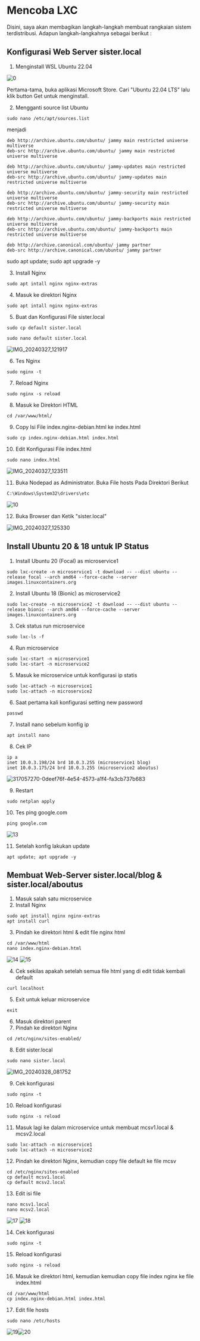 # Mencoba LXC

Disini, saya akan membagikan langkah-langkah membuat rangkaian sistem terdistribusi. 
Adapun langkah-langkahnya sebagai berikut :

## Konfigurasi Web Server sister.local

1. Menginstall WSL Ubuntu 22.04

![0](https://github.com/arianz/Sistem-Terdistribusi/assets/55643185/a11261ba-8df0-4832-93ab-ace4b731f9ab)

Pertama-tama, buka aplikasi Microsoft Store. Cari "Ubuntu 22.04 LTS" lalu klik button Get untuk menginstall. 

2.  Mengganti source list Ubuntu
```
sudo nano /etc/apt/sources.list
```
menjadi
```
deb http://archive.ubuntu.com/ubuntu/ jammy main restricted universe multiverse
deb-src http://archive.ubuntu.com/ubuntu/ jammy main restricted universe multiverse

deb http://archive.ubuntu.com/ubuntu/ jammy-updates main restricted universe multiverse
deb-src http://archive.ubuntu.com/ubuntu/ jammy-updates main restricted universe multiverse

deb http://archive.ubuntu.com/ubuntu/ jammy-security main restricted universe multiverse
deb-src http://archive.ubuntu.com/ubuntu/ jammy-security main restricted universe multiverse

deb http://archive.ubuntu.com/ubuntu/ jammy-backports main restricted universe multiverse
deb-src http://archive.ubuntu.com/ubuntu/ jammy-backports main restricted universe multiverse

deb http://archive.canonical.com/ubuntu/ jammy partner
deb-src http://archive.canonical.com/ubuntu/ jammy partner
```
sudo apt update; sudo apt upgrade -y

3. Install Nginx

```
sudo apt intall nginx nginx-extras
```

4. Masuk ke direktori Nginx

```
sudo apt intall nginx nginx-extras
```

5. Buat dan Konfigurasi File sister.local

```
sudo cp default sister.local
```
```
sudo nano default sister.local
```
![IMG_20240327_121917](https://github.com/arianz/Sistem-Terdistribusi/assets/55643185/3df132ec-437e-4ec0-aca4-24477eb1b970)


6. Tes Nginx

```
sudo nginx -t
```

7. Reload Nginx

```
sudo nginx -s reload
```

8. Masuk ke Direktori HTML

```
cd /var/www/html/
```

9. Copy Isi File index.nginx-debian.html ke index.html

```
sudo cp index.nginx-debian.html index.html
```

10. Edit Konfigurasi File index.html

```
sudo nano index.html
```
![IMG_20240327_123511](https://github.com/arianz/Sistem-Terdistribusi/assets/55643185/6036a1b9-88ae-4576-92f7-32f17714525d)

11. Buka Nodepad as Administrator. Buka File hosts Pada Direktori Berikut

```
C:\Windows\System32\drivers\etc
```
![10](https://github.com/arianz/Sistem-Terdistribusi/assets/55643185/b0479beb-625c-423d-886f-8e2f5c96a6e0)

12. Buka Browser dan Ketik "sister.local"

![IMG_20240327_125330](https://github.com/arianz/Sistem-Terdistribusi/assets/55643185/ed6642c5-4bd1-49d6-aa31-c06816bb72a9)

## Install Ubuntu 20 & 18 untuk IP Status

1. Install Ubuntu 20 (Focal) as microservice1

```
sudo lxc-create -n microservice1 -t download -- --dist ubuntu --release focal --arch amd64 --force-cache --server images.linuxcontainers.org
```

2. Install Ubuntu 18 (Bionic) as microservice2

```
sudo lxc-create -n microservice2 -t download -- --dist ubuntu --release bionic --arch amd64 --force-cache --server images.linuxcontainers.org
```

3. Cek status run microservice

```
sudo lxc-ls -f
```

4. Run microservice

```
sudo lxc-start -n microservice1
sudo lxc-start -n microservice2
```

5. Masuk ke microservice untuk konfigurasi ip statis

```
sudo lxc-attach -n microservice1
sudo lxc-attach -n microservice2
```

6. Saat pertama kali konfigurasi setting new password

```
passwd
```

7. Install nano sebelum konfig ip

```
apt install nano
```

8. Cek IP

```
ip a
inet 10.0.3.198/24 brd 10.0.3.255 (microservice1 blog)
inet 10.0.3.175/24 brd 10.0.3.255 (microservice2 aboutus)
```
![317057270-0deef76f-4e54-4573-a1f4-fa3cb737b683](https://github.com/arianz/Sistem-Terdistribusi/assets/55643185/3e7f557d-5405-4ae3-89f0-3140f06c38d0)

9. Restart

```
sudo netplan apply
```

10. Tes ping google.com

```
ping google.com
```
![13](https://github.com/arianz/Sistem-Terdistribusi/assets/55643185/3e8745fc-af9d-4687-a759-3b3d8b06fca0)

11. Setelah konfig lakukan update

```
apt update; apt upgrade -y
```

## Membuat Web-Server sister.local/blog & sister.local/aboutus
1. Masuk salah satu microservice
2. Install Nginx

```
sudo apt install nginx nginx-extras
apt install curl
```

3. Pindah ke direktori html & edit file nginx html

```
cd /var/www/html
nano index.nginx-debian.html
```
![14](https://github.com/arianz/Sistem-Terdistribusi/assets/55643185/f41ef765-927f-4cd1-82ec-c17ea949f229)
![15](https://github.com/arianz/Sistem-Terdistribusi/assets/55643185/168d0949-1075-4fb1-88d0-306625b29903)

4. Cek sekilas apakah setelah semua file html yang di edit tidak kembali default

```
curl localhost
```

5. Exit untuk keluar microservice

```
exit
```

6. Masuk direktori parent
7. Pindah ke direktori Nginx

```
cd /etc/nginx/sites-enabled/
```

8. Edit sister.local

```
sudo nano sister.local
```
![IMG_20240328_081752](https://github.com/arianz/Sistem-Terdistribusi/assets/55643185/6ff32b28-c9c4-43c7-9230-eda3abe7bc49)

9. Cek konfigurasi

```
sudo nginx -t
```

10. Reload konfigurasi

```
sudo nginx -s reload
```

11. Masuk lagi ke dalam microservice untuk membuat mcsv1.local & mcsv2.local

```
sudo lxc-attach -n microservice1
sudo lxc-attach -n microservice2
```

12. Pindah ke direktori Nginx, kemudian copy file default ke file mcsv

```
cd /etc/nginx/sites-enabled
cp default mcsv1.local
cp default mcsv2.local
```

13. Edit isi file

```
nano mcsv1.local
nano mcsv2.local
```
![17](https://github.com/arianz/Sistem-Terdistribusi/assets/55643185/2fc91182-e468-445a-8f8f-4cbdb7656f78)
![18](https://github.com/arianz/Sistem-Terdistribusi/assets/55643185/a8ca41c6-cc87-4015-9361-95ab76debad2)

14. Cek konfigurasi

```
sudo nginx -t
```

15. Reload konfigurasi

```
sudo nginx -s reload
```

16. Masuk ke direktori html, kemudian kemudian copy file index nginx ke file index.html

```
cd /var/www/html
cp index.nginx-debian.html index.html
```

17. Edit file hosts

```
sudo nano /etc/hosts
```
![19](https://github.com/arianz/Sistem-Terdistribusi/assets/55643185/d45138fc-837f-402b-aad5-f0a3ec438490)![20](https://github.com/arianz/Sistem-Terdistribusi/assets/55643185/6dc40972-90aa-4ecd-9238-18eb99886fc6)


